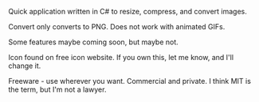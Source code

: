 Quick application written in C# to resize, compress, and convert images.

Convert only converts to PNG. Does not work with animated GIFs.

Some features maybe coming soon, but maybe not.

Icon found on free icon website. If you own this, let me know, and I'll change it.

Freeware - use wherever you want. Commercial and private. I think MIT is the term, but I'm not a lawyer.